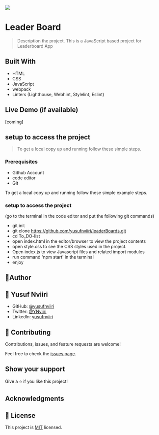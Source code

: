 ![](https://img.shields.io/badge/Microverse-blueviolet)

# Leader Board

> Description the project.
This is a JavaScript based project for Leaderboard App

## Built With

- HTML
- CSS
- JavaScript
- webpack
- Linters (Lighthouse, Webhint, Stylelint, Eslint)
## Live Demo (if available)

[coming]



## setup to access the project
> To get a local copy up and running follow these simple steps.

### Prerequisites

- Github Account
- code editor
- Git


To get a local copy up and running follow these simple example steps.


### setup to access the project
(go to the terminal in the code editor and put the following git commands)
- git init
- git clone https://github.com/yusufnviiri/leaderBoards.git
- cd To_DO-list
- open index.html in the editor/browser to view the project contents
- open style.css to see the CSS styles used in the project.
- Open index.js to view Javascript files and related import modules
- run command 'npm start' in the terminal
- enjoy

## 👤Author 
## 👤 Yusuf Nviiri
- GitHub: [@yusufnviiri](https://github.com/yusufnviiri)
- Twitter: [@YNviiri](https://twitter.com/YNviiri)
- LinkedIn: [yusufnviiri]( https://www.linkedin.com/in/yusuf-nviiri-8b4146206/)




## 🤝 Contributing

Contributions, issues, and feature requests are welcome!

Feel free to check the [issues page](../../issues/).

## Show your support

Give a ⭐️ if you like this project!

## Acknowledgments

## 📝 License

This project is [MIT](./MIT.md) licensed.
